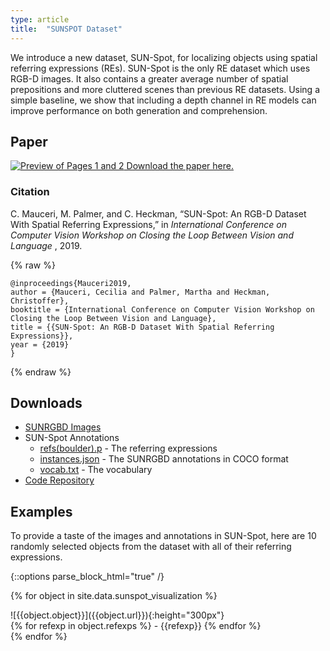 ```yaml
---
type: article
title:  "SUNSPOT Dataset"
---
```


We introduce a new dataset, SUN-Spot, for localizing objects using spatial referring expressions (REs). SUN-Spot is the only RE dataset which uses RGB-D images. It also contains a greater average number of spatial prepositions and more cluttered scenes than previous RE datasets. Using a simple baseline, we show that including a depth channel in RE models can improve performance on both generation and comprehension.

## Paper

[![Preview of Pages 1 and 2](/img/sunspot_paper.png) Download the paper here.](/papers/PID6091773.pdf)

### Citation 

C.  Mauceri,  M.  Palmer,  and  C.  Heckman,  “SUN-Spot:  An  RGB-D  Dataset  With  Spatial  Referring
Expressions,” in
_International Conference on Computer Vision Workshop on Closing the Loop Between
Vision and Language_
, 2019.


{% raw %}
```
@inproceedings{Mauceri2019,
author = {Mauceri, Cecilia and Palmer, Martha and Heckman, Christoffer},
booktitle = {International Conference on Computer Vision Workshop on Closing the Loop Between Vision and Language},
title = {{SUN-Spot: An RGB-D Dataset With Spatial Referring Expressions}},
year = {2019}
}
```
{% endraw %}

## Downloads

- [SUNRGBD Images](http://rgbd.cs.princeton.edu/) 
- SUN-Spot Annotations
    - [refs(boulder).p](https://zenodo.org/records/14693339/files/refs(boulder).p?download=1) - The referring expressions
    - [instances.json](https://zenodo.org/records/14693339/files/instances.json?download=1) - The SUNRGBD annotations in COCO format
    - [vocab.txt](https://zenodo.org/records/14693339/files/vocab.txt?download=1) - The vocabulary
- [Code Repository](https://github.com/crmauceri/ReferringExpressions)

## Examples

To provide a taste of the images and annotations in SUN-Spot, here are 10 randomly selected objects from the dataset with all of their referring expressions.

{::options parse_block_html="true" /}
<div class="container">

{% for object in site.data.sunspot_visualization %}
<div class="row">

<div class="col-sm-4">
![{{object.object}}]({{object.url}}){:height="300px"} 
</div>

<div class="col-sm-8">
{% for refexp in object.refexps %}
- {{refexp}}
{% endfor %}
</div>

</div>
{% endfor %}

</div>



